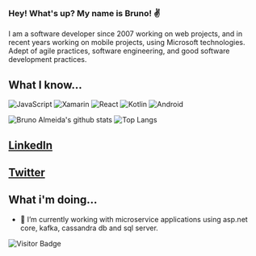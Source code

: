 ### Hey! What's up? My name is Bruno! ✌

I am a software developer since 2007 working on web projects, and in recent years working on mobile projects, using Microsoft technologies. Adept of agile practices, software engineering, and good software development practices.

## What I know...
![JavaScript](https://img.shields.io/badge/-JavaScript-black?style=flat-square&logo=javascript)
![Xamarin](https://img.shields.io/badge/-Xamarin-black?style=flat-square&logo=xamarin)
![React](https://img.shields.io/badge/-React-black?style=flat-square&logo=react)
![Kotlin](https://img.shields.io/badge/-Kotlin-black?style=flat-square&logo=kotlin)
![Android](https://img.shields.io/badge/-Android-black?style=flat-square&logo=android)

![Bruno Almeida's github stats](https://github-readme-stats.vercel.app/api?username=brunosalmeida&theme=algolia&show_icons=true) 
![Top Langs](https://github-readme-stats.vercel.app/api/top-langs/?username=brunosalmeida&hide=TeX&layout=compact)


## [LinkedIn](https://www.linkedin.com/in/brunosalmeida/?locale=en_US) 
## [Twitter](https://twitter.com/brunosaalmeida)

## What i'm doing...

- 🔭 I’m currently working with microservice applications using asp.net core, kafka, cassandra db and sql server.


![Visitor Badge](https://visitor-badge.laobi.icu/badge?page_id=brunosalmeida.brunosalmeida)


